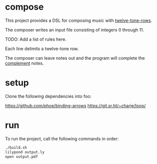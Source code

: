 # compose

This project provides a DSL for composing music with [twelve-tone-rows](https://en.wikipedia.org/wiki/Tone_row).

The composer writes an input file consisting of integers 0 through 11.

TODO: Add a list of rules here.

Each line delimits a twelve-tone row.

The composer can leave notes out and the program will complete the
[complement](https://en.wikipedia.org/wiki/Complement_(music)#Aggregate_complementation)
notes.

# setup

Clone the following dependencies into foo:

https://github.com/phoe/binding-arrows
https://git.sr.ht/~charje/loop/

# run

To run the project, call the following commands in order:

```sh
./build.sh
lilypond output.ly
open output.pdf
```
